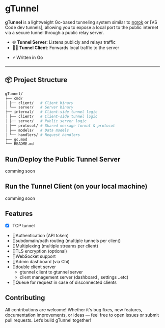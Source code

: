 # gTunnel

**gTunnel** is a lightweight Go-based tunneling system similar to [ngrok](https://ngrok.com/) or [VS Code dev tunnels], allowing you to expose a local port to the public internet via a secure tunnel through a public relay server.

- 🌐 **Tunnel Server**: Listens publicly and relays traffic
- 🧑‍💻 **Tunnel Client**: Forwards local traffic to the server
<!-- - 🔌 **Custom Protocol**: Efficient socket-based communication -->
- ⚡ Written in Go

---

## 📦 Project Structure

```bash
gTunnel/
├── cmd/
│ ├── client/   # Client binary
│ └── server/   # Server binary
├── internal/   # Client-side tunnel logic
│ ├── client/   # Client-side tunnel logic
│ ├── server/   # Public server logic
│ ├── protocol/ # Shared message format & protocol
│ ├── models/   # Data models
│ └── handlers/ # Request handlers
├── go.mod
└── README.md
```

##  Run/Deploy the Public Tunnel Server

 comming soon

## Run the Tunnel Client (on your local machine)

comming soon

## Features

- [x] TCP tunnel
- []Authentication (API token)
- []subdomain/path routing (multiple tunnels per client)
- []Multiplexing (multiple streams per client)
- []TLS encryption (optional)
- []WebSocket support
- []Admin dashboard (via Chi)
- []double client server 
  - gtunnel client to gtunnel server
  - client management server (dashboard , settings ..etc)
- []Queue for request in case of disconnected clients


## Contributing

All contributions are welcome! Whether it's bug fixes, new features, documentation improvements, or ideas — feel free to open issues or submit pull requests. Let’s build gTunnel together!
